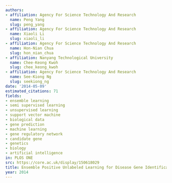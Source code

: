 ```yaml
---
authors:
- affiliation: Agency For Science Technology And Research
  name: Peng Yang
  slug: peng_yang
- affiliation: Agency For Science Technology And Research
  name: Xiaoli Li
  slug: xiaoli_li
- affiliation: Agency For Science Technology And Research
  name: Hon-Nian Chua
  slug: hon_nian_chua
- affiliation: Nanyang Technological University
  name: Chee-Keong Kwoh
  slug: chee_keong_kwoh
- affiliation: Agency For Science Technology And Research
  name: See-Kiong Ng
  slug: seekiong_ng
date: '2014-05-09'
estimated_citations: 71
fields:
- ensemble learning
- semi supervised learning
- unsupervised learning
- support vector machine
- biological data
- gene prediction
- machine learning
- gene regulatory network
- candidate gene
- genetics
- biology
- artificial intelligence
in: PLOS ONE
src: https://core.ac.uk/display/150618029
title: Ensemble Positive Unlabeled Learning for Disease Gene Identification
year: 2014
---
```


